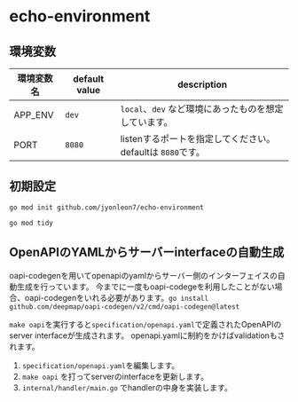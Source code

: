 # echo-environment

## 環境変数
| 環境変数名   | default value | description                             |
|---------|---------------|-----------------------------------------|
| APP_ENV | `dev`         | `local`、`dev` など環境にあったものを想定しています。       |
| PORT    | `8080`        | listenするポートを指定してください。defaultは `8080`です。 |


## 初期設定
```
go mod init github.com/jyonleon7/echo-environment
```

```
go mod tidy
```


## OpenAPIのYAMLからサーバーinterfaceの自動生成
oapi-codegenを用いてopenapiのyamlからサーバー側のインターフェイスの自動生成を行っています。
今までに一度もoapi-codegeを利用したことがない場合、oapi-codegenをいれる必要があります。`go install github.com/deepmap/oapi-codegen/v2/cmd/oapi-codegen@latest`

`make oapi`を実行すると`specification/openapi.yaml`で定義されたOpenAPIのserver interfaceが生成されます。
openapi.yamlに制約をかけばvalidationもされます。

1. `specification/openapi.yaml`を編集します。
2. `make oapi` を打ってserverのinterfaceを更新します。
3. `internal/handler/main.go` でhandlerの中身を実装します。
